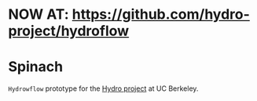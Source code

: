 # NOW AT: https://github.com/hydro-project/hydroflow

# Spinach

`Hydrowflow` prototype for the [Hydro project](http://cidrdb.org/cidr2021/papers/cidr2021_paper16.pdf) at UC Berkeley.
